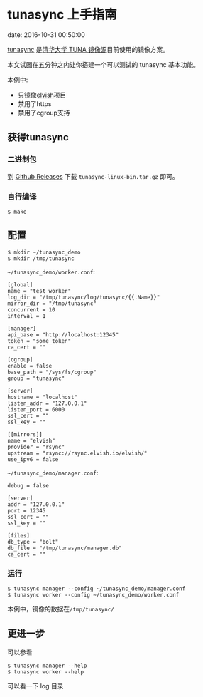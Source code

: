 # tunasync 上手指南
date: 2016-10-31 00:50:00

[tunasync](https://github.com/tuna/tunasync) 是[清华大学 TUNA 镜像源](https://mirrors.tuna.tsinghua.edu.cn)目前使用的镜像方案。

本文试图在五分钟之内让你搭建一个可以测试的 tunasync 基本功能。

本例中:

 - 只镜像[elvish](https://elvish.io)项目
 - 禁用了https
 - 禁用了cgroup支持

## 获得tunasync

### 二进制包

到 [Github Releases](https://github.com/tuna/tunasync/releases/latest) 下载 `tunasync-linux-bin.tar.gz` 即可。

### 自行编译

```
$ make
```

## 配置

```
$ mkdir ~/tunasync_demo
$ mkdir /tmp/tunasync
```

`~/tunasync_demo/worker.conf`:

```
[global]
name = "test_worker"
log_dir = "/tmp/tunasync/log/tunasync/{{.Name}}"
mirror_dir = "/tmp/tunasync"
concurrent = 10
interval = 1

[manager]
api_base = "http://localhost:12345"
token = "some_token"
ca_cert = ""

[cgroup]
enable = false
base_path = "/sys/fs/cgroup"
group = "tunasync"

[server]
hostname = "localhost"
listen_addr = "127.0.0.1"
listen_port = 6000
ssl_cert = ""
ssl_key = ""

[[mirrors]]
name = "elvish"
provider = "rsync"
upstream = "rsync://rsync.elvish.io/elvish/"
use_ipv6 = false
```

`~/tunasync_demo/manager.conf`:

```
debug = false

[server]
addr = "127.0.0.1"
port = 12345
ssl_cert = ""
ssl_key = ""

[files]
db_type = "bolt"
db_file = "/tmp/tunasync/manager.db"
ca_cert = ""
```

### 运行

```
$ tunasync manager --config ~/tunasync_demo/manager.conf
$ tunasync worker --config ~/tunasync_demo/worker.conf
```

本例中，镜像的数据在`/tmp/tunasync/`

## 更进一步

可以参看

```
$ tunasync manager --help
$ tunasync worker --help
```

可以看一下 log 目录
